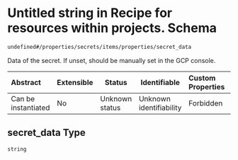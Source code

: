 # Untitled string in Recipe for resources within projects. Schema

```txt
undefined#/properties/secrets/items/properties/secret_data
```

Data of the secret. If unset, should be manually set in the GCP console.


| Abstract            | Extensible | Status         | Identifiable            | Custom Properties | Additional Properties | Access Restrictions | Defined In                                                                                                          |
| :------------------ | ---------- | -------------- | ----------------------- | :---------------- | --------------------- | ------------------- | ------------------------------------------------------------------------------------------------------------------- |
| Can be instantiated | No         | Unknown status | Unknown identifiability | Forbidden         | Allowed               | none                | [resources.schema.json\*](../../../../../../../../../../tmp/182028425/resources.schema.json "open original schema") |

## secret_data Type

`string`

